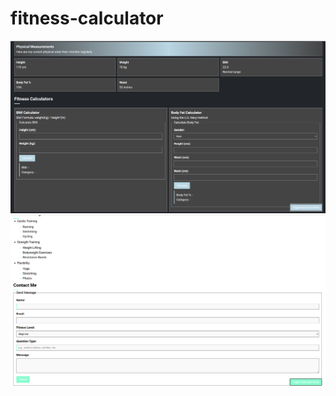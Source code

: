 # fitness-calculator
![Alt text](images/feature_in_dark.png)
![Alt text](images/feature_in_light.png)
